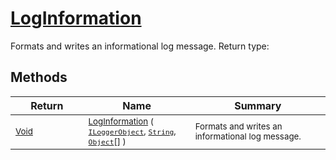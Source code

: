 # [LogInformation](./ILoggerObjectExtensions-100663349.md)

Formats and writes an informational log message.
Return type:
## Methods

| Return | Name | Summary | 
| --- | --- | --- | 
| <sub>[Void](https://docs.microsoft.com/en-us/dotnet/api/System.Void)</sub><img width=200/>| <sub>[LogInformation](./ILoggerObjectExtensions-100663349.md) ( [`ILoggerObject`](./../ILoggerObject.md), [`String`](https://docs.microsoft.com/en-us/dotnet/api/System.String), [`Object`](https://docs.microsoft.com/en-us/dotnet/api/System.Object)[] )</sub>| <sub>Formats and writes an informational log message.</sub><img width=200/>| <br>


